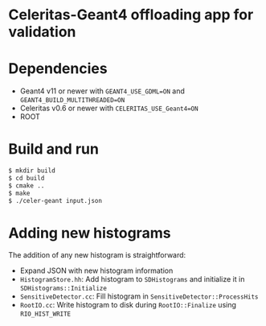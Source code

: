 Celeritas-Geant4 offloading app for validation
==============================================

# Dependencies

- Geant4 v11 or newer with `GEANT4_USE_GDML=ON` and
  `GEANT4_BUILD_MULTITHREADED=ON`
- Celeritas v0.6 or newer with `CELERITAS_USE_Geant4=ON`
- ROOT

# Build and run

```sh
$ mkdir build
$ cd build
$ cmake ..
$ make
$ ./celer-geant input.json
```

# Adding new histograms

The addition of any new histogram is straightforward:
- Expand JSON with new histogram information
- `HistogramStore.hh`: Add histogram to `SDHistograms` and initialize it in
  `SDHistograms::Initialize`
- `SensitiveDetector.cc`: Fill histogram in `SensitiveDetector::ProcessHits`
- `RootIO.cc`: Write histogram to disk during `RootIO::Finalize` using
  `RIO_HIST_WRITE`
